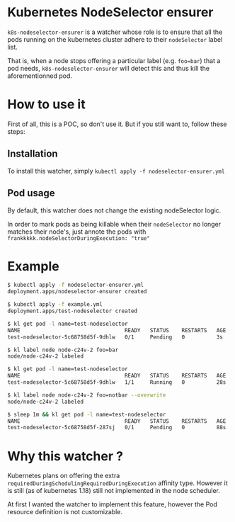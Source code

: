 # Kubernetes NodeSelector ensurer
`k8s-nodeselector-ensurer` is a watcher whose role is to ensure that all
the pods running on the kubernetes cluster adhere to their `nodeSelector` label list.

That is, when a node stops offering a particular label (e.g. `foo=bar`) that a pod
needs, `k8s-nodeselector-ensurer` will detect this and thus kill the aforementionned pod.


# How to use it
First of all, this is a POC, so don't use it. But if you still want to, follow these steps:

## Installation
To install this watcher, simply `kubectl apply -f nodeselector-ensurer.yml`

## Pod usage
By default, this watcher does not change the existing nodeSelector logic.

In order to mark pods as being killable when their `nodeSelector` no longer matches their node's,
just annote the pods with `frankkkkk.nodeSelectorDuringExecution: "true"`


# Example
```bash
$ kubectl apply -f nodeselector-ensurer.yml
deployment.apps/nodeselector-ensurer created

$ kubectl apply -f example.yml 
deployment.apps/test-nodeselector created

$ kl get pod -l name=test-nodeselector
NAME                                 READY   STATUS    RESTARTS   AGE
test-nodeselector-5c68758d5f-9dhlw   0/1     Pending   0          3s

$ kl label node node-c24v-2 foo=bar
node/node-c24v-2 labeled

$ kl get pod -l name=test-nodeselector
NAME                                 READY   STATUS    RESTARTS   AGE
test-nodeselector-5c68758d5f-9dhlw   1/1     Running   0          28s

$ kl label node node-c24v-2 foo=notbar --overwrite
node/node-c24v-2 labeled

$ sleep 1m && kl get pod -l name=test-nodeselector
NAME                                 READY   STATUS    RESTARTS   AGE
test-nodeselector-5c68758d5f-287sj   0/1     Pending   0          88s
```


# Why this watcher ?
Kubernetes plans on offering the extra `requiredDuringSchedulingRequiredDuringExecution` affinity type.
However it is still (as of kubernetes 1.18) still not implemented in the node scheduler.

At first I wanted the watcher to implement this feature, however the Pod resource definition is
not customizable.

